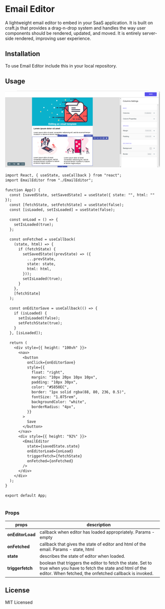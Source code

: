 # Email Editor

A lightweight email editor to embed in your SaaS application. It is built on craft.js that provides a drag-n-drop system and handles the way user components should be rendered, updated, and moved. It is entirely server-side rendered, improving user experience.

## Installation

To use Email Editor include this in your local repository.

<script src=“https://gist.github.com/priyansh-ravenapp/8357c2ca8a24e26ba87ab5dbaaef69cb.js”></script>

## Usage

![Optional Text](public/email_template.png)

```
import React, { useState, useCallback } from "react";
import EmailEditor from "./EmailEditor";

function App() {
  const [savedState, setSavedState] = useState({ state: "", html: "" });
  const [fetchState, setFetchState] = useState(false);
  const [isLoaded, setIsLoaded] = useState(false);

  const onLoad = () => {
    setIsLoaded(true);
  };

  const onFetched = useCallback(
    (state, html) => {
      if (fetchState) {
        setSavedState((prevState) => ({
          ...prevState,
          state: state,
          html: html,
        }));
        setIsLoaded(true);
      }
    },
    [fetchState]
  );

  const onEditorSave = useCallback(() => {
    if (isLoaded) {
      setIsLoaded(false);
      setFetchState(true);
    }
  }, [isLoaded]);

  return (
    <div style={{ height: "100vh" }}>
      <nav>
        <button
          onClick={onEditorSave}
          style={{
            float: "right",
            margin: "10px 20px 10px 10px",
            padding: "10px 30px",
            color: "#5850EC",
            border: "1px solid rgba(88, 80, 236, 0.5)",
            fontSize: "1.075rem",
            backgroundColor: "white",
            borderRadius: "4px",
          }}
        >
          Save
        </button>
      </nav>
      <div style={{ height: "92%" }}>
        <EmailEditor
          state={savedState.state}
          onEditorLoad={onLoad}
          triggerFetch={fetchState}
          onFetched={onFetched}
        />
      </div>
    </div>
  );
}

export default App;


```

### Props

| **props**        | **description**                                                                                                                                                            |
| ---------------- | -------------------------------------------------------------------------------------------------------------------------------------------------------------------------- |
| **onEditorLoad** | callback when editor has loaded appropriately. Params - empty                                                                                                              |
| **onFetched**    | callback that gives the state of editor and html of the email. Params - state, html                                                                                        |
| **state**        | describes the state of editor when loaded.                                                                                                                                 |
| **triggerfetch** | boolean that triggers the editor to fetch the state. Set to true when you have to fetch the state and html of the editor. When fetched, the onfetched callback is invoked. |

## License

MIT Licensed
